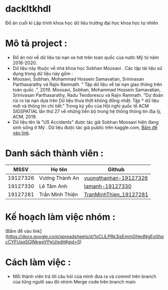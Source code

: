 # dackltkhdl
Đồ án cuối kì Lập trình khoa học dữ liệu trường đại học khoa học tự nhiên
# Mô tả project :
* Đồ án nói về dữ liệu tai nạn xe hơi trên toàn quốc của nước Mỹ từ năm 2016-2020.
* Dữ liệu này thuộc về nhà khoa học Sobhan Moosavi . Các tập tài liệu sử dụng trong dữ liệu này gồm : 
* Moosavi, Sobhan, Mohammad Hossein Samavatian, Srinivasan Parthasarathy và Rajiv Ramnath. “ Tập dữ liệu về tai nạn giao thông trên toàn quốc .”, 2019.
Moosavi, Sobhan, Mohammad Hossein Samavatian, Srinivasan Parthasarathy, Radu Teodorescu và Rajiv Ramnath. "Dự đoán rủi ro tai nạn dựa trên Dữ liệu thưa thớt không đồng nhất: Tập * dữ liệu mới và thông tin chi tiết." Trong kỷ yếu của Hội nghị quốc tế ACM SIGSPATIAL lần thứ 27 về những tiến bộ trong hệ thống thông tin địa lý, ACM, 2019.
* Dữ liệu tên là "US Accidents" được tác giả Sobhan Moosavi hiện đang sinh sống ở Mỹ . Dữ liệu được tác giả public trên kaggle.com, [Bấm để vào link](https://www.kaggle.com/sobhanmoosavi/us-accidents?fbclid=IwAR3u7ioj7hmHH-1Bm8g_8V08MZlDeGpIkjgFbkjvk6afq3sA8DNQIwOVAcY).

# Danh sách thành viên : 
| MSSV     | Họ tên             | Github                                        |
|----------|--------------------|-----------------------------------------------|
| 19127326 | Vương Thành An | [vuongthanhan-19127326](https://github.com/vuongthanhan-19127326)         |
| 19127330 | Lê Tâm Anh       | [tamanh-19127330](https://github.com/tamanh-19127330)   |
| 19127281 | Trần Minh Thiện      | [TranMinhThien_19127281](https://github.com/MinhThien285)   |

# Kế hoạch làm việc nhóm :
[Bấm để vào link] (https://docs.google.com/spreadsheets/d/1xCLlLPRk3isEmmGHedNgEo0hqcCYFUsqSGINkwpYPeU/edit#gid=0)
# Cách làm việc : 
* Mỗi thành viên trả lời câu hỏi của mình đưa ra và commit trên branch của từng người sau đó nhóm Merge code trên branch main
